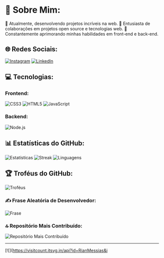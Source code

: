 # 💫 Sobre Mim:
🔭 Atualmente, desenvolvendo projetos incríveis na web.
👯 Entusiasta de colaborações em projetos open source e tecnologias web.
🤝 Constantemente aprimorando minhas habilidades em front-end e back-end.

## 🌐 Redes Sociais:
[![Instagram](https://img.shields.io/badge/Instagram-%23E4405F.svg?logo=Instagram&logoColor=white)](https://instagram.com/og.meno)
[![LinkedIn](https://img.shields.io/badge/LinkedIn-%230077B5.svg?logo=linkedin&logoColor=white)](https://linkedin.com/in/rianmessias)

## 💻 Tecnologias:
### Frontend:
![CSS3](https://img.shields.io/badge/css3-%231572B6.svg?style=flat&logo=css3&logoColor=white) 
![HTML5](https://img.shields.io/badge/html5-%23E34F26.svg?style=flat&logo=html5&logoColor=white) 
![JavaScript](https://img.shields.io/badge/javascript-%23F7DF1E.svg?style=flat&logo=javascript&logoColor=black)

### Backend:
![Node.js](https://img.shields.io/badge/node.js-%2343853D.svg?style=flat&logo=node.js&logoColor=white)

## 📊 Estatísticas do GitHub:
![Estatísticas](https://github-readme-stats.vercel.app/api?username=RianMessias&theme=dark&hide_border=true&include_all_commits=true&count_private=false)
![Streak](https://github-readme-streak-stats.herokuapp.com/?user=RianMessias&theme=dark&hide_border=true)
![Linguagens](https://github-readme-stats.vercel.app/api/top-langs/?username=RianMessias&theme=dark&hide_border=true&include_all_commits=true&count_private=false&layout=compact)

## 🏆 Troféus do GitHub:
![Troféus](https://github-profile-trophy.vercel.app/?username=RianMessias&theme=radical&no-frame=false&no-bg=true&margin-w=4)

### ✍️ Frase Aleatória de Desenvolvedor:
![Frase](https://quotes-github-readme.vercel.app/api?type=vetical&theme=radical)

### 🔝 Repositório Mais Contribuído:
![Repositório Mais Contribuído](https://github-contributor-stats.vercel.app/api?username=RianMessias&limit=5&theme=dark&combine_all_yearly_contributions=true)

---
[![](https://visitcount.itsvg.in/api?id=RianMessias&i
